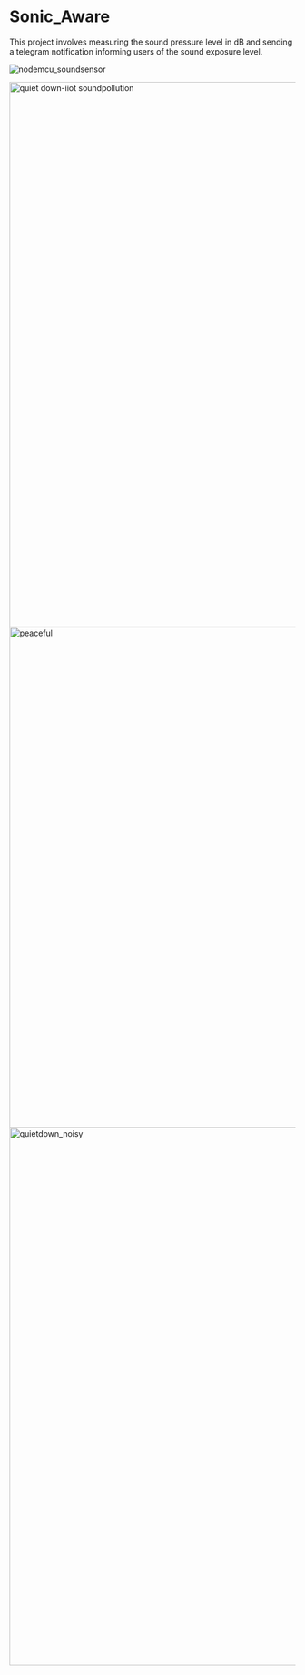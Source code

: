 # Sonic_Aware
This project involves measuring the sound pressure level in dB and sending a telegram notification informing users of the sound exposure level.

![nodemcu_soundsensor](https://github.com/Iksha-Rani/Sonic_Aware/assets/77661014/dc04eaa6-fba5-41e6-9b5c-7711c20ee003)

<img width="959" alt="quiet down-iiot soundpollution" src="https://github.com/Iksha-Rani/Sonic_Aware/assets/77661014/e0b3f071-3810-4cbc-b445-68accba384d6">
<img width="881" alt="peaceful" src="https://github.com/Iksha-Rani/Sonic_Aware/assets/77661014/fa2d84a5-10f4-4a6a-bd4d-52efe1c8ab11">
<img width="946" alt="quietdown_noisy" src="https://github.com/Iksha-Rani/Sonic_Aware/assets/77661014/250b4585-c579-43a7-af4e-44195ff9c748">



